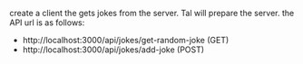 create a client the gets jokes from the server. Tal will prepare the server. the API url is as follows:
* http://localhost:3000/api/jokes/get-random-joke (GET)
* http://localhost:3000/api/jokes/add-joke (POST)